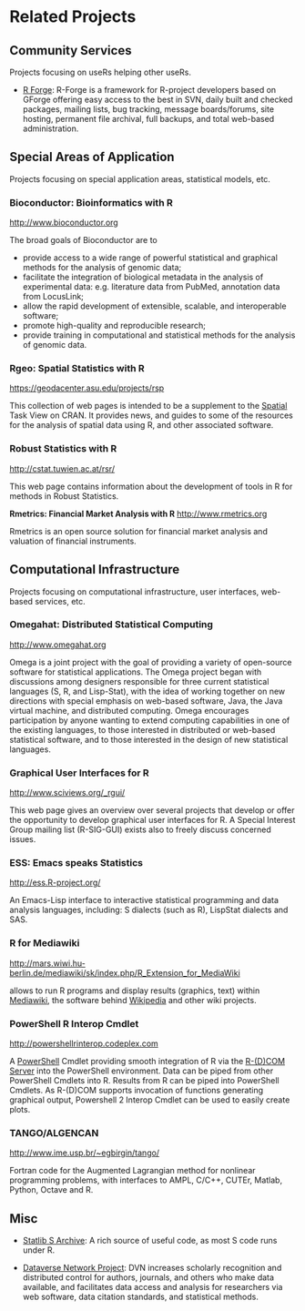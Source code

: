 # Related Projects

## Community Services

Projects focusing on useRs helping other useRs.

* [R Forge](http://R-forge.R-project.org): R-Forge is a framework for R-project 
  developers based on GForge offering easy access to the best in SVN, daily built 
  and checked packages, mailing lists, bug tracking, message boards/forums, site 
  hosting, permanent file archival, full backups, and total web-based
  administration.

## Special Areas of Application

Projects focusing on special application areas, statistical models, etc.

### Bioconductor: Bioinformatics with R
<http://www.bioconductor.org>

The broad goals of Bioconductor are to

-   provide access to a wide range of powerful statistical and graphical methods for the analysis of genomic data;
-   facilitate the integration of biological metadata in the analysis of experimental data: e.g. literature data from PubMed, annotation data from LocusLink;
-   allow the rapid development of extensible, scalable, and interoperable software;
-   promote high-quality and reproducible research;
-   provide training in computational and statistical methods for the analysis of genomic data.

### Rgeo: Spatial Statistics with R
<https://geodacenter.asu.edu/projects/rsp>

This collection of web pages is intended to be a supplement to the [Spatial](http://cran.r-project.org/view=Spatial) Task View on CRAN. It provides news, and guides to some of the resources for the analysis of spatial data using R, and other associated software.

### Robust Statistics with R
<http://cstat.tuwien.ac.at/rsr/>

This web page contains information about the development of tools in R for methods in Robust Statistics.

**Rmetrics: Financial Market Analysis with R**
<http://www.rmetrics.org>

Rmetrics is an open source solution for financial market analysis and valuation of financial instruments.

## Computational Infrastructure

Projects focusing on computational infrastructure, user interfaces, web-based services, etc.

### Omegahat: Distributed Statistical Computing
<http://www.omegahat.org>

Omega is a joint project with the goal of providing a variety of open-source software for statistical applications. The Omega project began with discussions among designers responsible for three current statistical languages (S, R, and Lisp-Stat), with the idea of working together on new directions with special emphasis on web-based software, Java, the Java virtual machine, and distributed computing. Omega encourages participation by anyone wanting to extend computing capabilities in one of the existing languages, to those interested in distributed or web-based statistical software, and to those interested in the design of new statistical languages.

### Graphical User Interfaces for R
<http://www.sciviews.org/_rgui/>

This web page gives an overview over several projects that develop or offer the opportunity to develop graphical user interfaces for R. A Special Interest Group mailing list (R-SIG-GUI) exists also to freely discuss concerned issues.

### ESS: Emacs speaks Statistics
<http://ess.R-project.org/>

An Emacs-Lisp interface to interactive statistical programming and data analysis languages, including: S dialects (such as R), LispStat dialects and SAS.

### R for Mediawiki 
<http://mars.wiwi.hu-berlin.de/mediawiki/sk/index.php/R_Extension_for_MediaWiki>

allows to run R programs and display results (graphics, text) within [Mediawiki](http://www.mediawiki.org), the software behind [Wikipedia](http://www.wikipedia.org) and other wiki projects.

### PowerShell R Interop Cmdlet
<http://powershellrinterop.codeplex.com>

A [PowerShell](http://www.microsoft.com/windowsserver2003/technologies/management/powershell/default.mspx) Cmdlet providing smooth integration of R via the [R-(D)COM Server](http://www.sciviews.org/_rgui/projects/RDcom.html) into the PowerShell environment. Data can be piped from other PowerShell Cmdlets into R. Results from R can be piped into PowerShell Cmdlets. As R-(D)COM supports invocation of functions generating graphical output, Powershell 2 Interop Cmdlet can be used to easily create plots.

### TANGO/ALGENCAN
<http://www.ime.usp.br/~egbirgin/tango/>

Fortran code for the Augmented Lagrangian method for nonlinear programming problems, with interfaces to AMPL, C/C++, CUTEr, Matlab, Python, Octave and R.

## Misc

* [Statlib S Archive](http://ftp.uni-bayreuth.de/math/statlib/S/): A rich source of useful 
  code, as most S code runs under R.

* [Dataverse Network Project](http://thedata.org/): DVN increases scholarly 
  recognition and distributed control for authors, journals, and others who 
  make data available, and facilitates data access and analysis for researchers
  via web software, data citation standards, and statistical methods.
